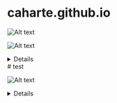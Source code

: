 # caharte.github.io


![Alt text](http://www.plantuml.com/plantuml/proxy?src=https://raw.githubusercontent.com/caharte/caharte.github.io/master/ditaatest.txt&idx=0)

![Alt text](http://www.plantuml.com/plantuml/proxy?src=https://raw.githubusercontent.com/caharte/caharte.github.io/master/README.md&idx=1)
<details>
@startditaa
+--------+   +-------+    +-------+
|        +---+ ditaa +--> |       |
|  Text  |   +-------+    |diagram|
|Document|   |!magic!|    |       |
|     {d}|   |   {d} |    |       |
+---+----+   +-------+    +-------+
    :                         ^
    |       Lots of work      |
    +-------------------------+
@endditaa
</details>
# test


![Alt text](http://www.plantuml.com/plantuml/proxy?tft=04&src=https://raw.githubusercontent.com/caharte/caharte.github.io/master/README.md&idx=1&no=3)
<details>
@startditaa
+--------+   +-------+    +-------+
|        +---+ ditaa +--> |DDs sDD|
|  Text  |   +-------+    |Diagram|
|Document|   |!magic!|    |       |
|     {d}|   |   {d} |    |       |
+---+----+   +-------+    +-------+
    :                         ^
    |       Others diagram    |
    +-------------------------+
@endditaa
</details>
